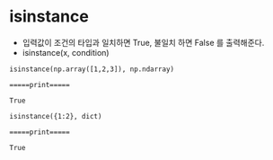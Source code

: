 # isinstance
- 입력값이 조건의 타입과 일치하면 True, 불일치 하면 False 를 출력해준다.
- isinstance(x, condition)
```
isinstance(np.array([1,2,3]), np.ndarray)

=====print=====

True
```
```
isinstance({1:2}, dict)

=====print=====

True
```

